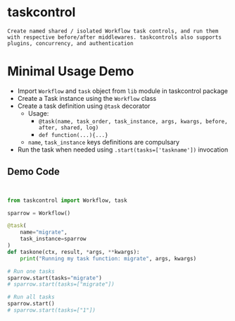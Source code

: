 # taskcontrol

    Create named shared / isolated Workflow task controls, and run them with respective before/after middlewares. taskcontrols also supports plugins, concurrency, and authentication  


# Minimal Usage Demo

* Import `Workflow` and `task` object from `lib` module in taskcontrol package
* Create a Task instance using the `Workflow` class
* Create a task definition using `@task` decorator
    - Usage: 
        - `@task(name, task_order, task_instance, args, kwargs, before, after, shared, log)`
        - `def function(...){...}`
    - `name`, `task_instance` keys definitions are compulsary
* Run the task when needed using `.start(tasks=['taskname'])` invocation


## Demo Code

```python


from taskcontrol import Workflow, task

sparrow = Workflow()

@task(
    name="migrate",
    task_instance=sparrow
)
def taskone(ctx, result, *args, **kwargs):
    print("Running my task function: migrate", args, kwargs)

# Run one tasks
sparrow.start(tasks="migrate")
# sparrow.start(tasks=["migrate"])

# Run all tasks
sparrow.start()
# sparrow.start(tasks=["1"])


```


